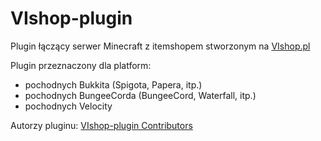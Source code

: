 # VIshop-plugin
Plugin łączący serwer Minecraft z itemshopem stworzonym na [VIshop.pl](https://vishop.pl/)

Plugin przeznaczony dla platform:
- pochodnych Bukkita (Spigota, Papera, itp.)
- pochodnych BungeeCorda (BungeeCord, Waterfall, itp.)
- pochodnych Velocity

Autorzy pluginu: [VIshop-plugin Contributors](https://github.com/ivall/VIshop-plugin/graphs/contributors)
